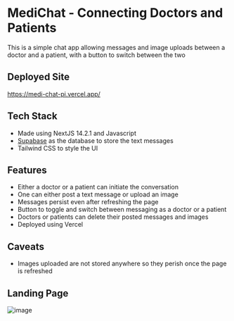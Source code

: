 # MediChat - Connecting Doctors and Patients

This is a simple chat app allowing messages and image uploads between a doctor and a patient, with a button to switch between the two

## Deployed Site
https://medi-chat-pi.vercel.app/

## Tech Stack
- Made using NextJS 14.2.1 and Javascript
- [Supabase](https://supabase.com/) as the database to store the text messages
- Tailwind CSS to style the UI

## Features
- Either a doctor or a patient can initiate the conversation
- One can either post a text message or upload an image
- Messages persist even after refreshing the page
- Button to toggle and switch between messaging as a doctor or a patient
- Doctors or patients can delete their posted messages and images
- Deployed using Vercel

## Caveats
- Images uploaded are not stored anywhere so they perish once the page is refreshed

## Landing Page
![image](https://github.com/tapasrastogi2411/MediChat/assets/56613320/5a175e9f-5434-4434-8a9a-08f5e5b9ac69)



  


